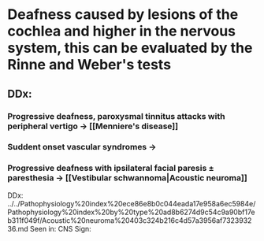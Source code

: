# Deafness caused by lesions of the cochlea and higher in the nervous system, this can be evaluated by the Rinne and Weber's tests
## DDx:
### Progressive deafness, paroxysmal tinnitus attacks with peripheral vertigo -> [[Menniere's disease]]
### Suddent onset vascular syndromes -> 
### Progressive deafness with ipsilateral facial paresis ± paresthesia -> [[Vestibular schwannoma|Acoustic neuroma]]

DDx: ../../Pathophysiology%20index%20ece86e8b0c044eada17e958a6ec5984e/Pathophysiology%20index%20by%20type%20ad8b6274d9c54c9a90bf17eb311f049f/Acoustic%20neuroma%20403c324b216c4d57a3956af732393236.md
Seen in: CNS
Sign: 


